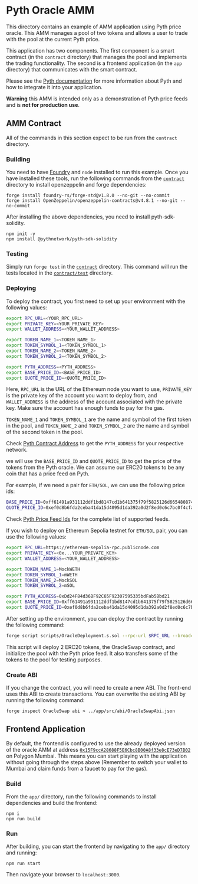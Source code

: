 # Pyth Oracle AMM

This directory contains an example of AMM application using Pyth price oracle.
This AMM manages a pool of two tokens and allows a user to trade with the pool at the current Pyth price.

This application has two components. The first component is a smart contract (in the `contract` directory) that manages the pool and implements the trading functionality.
The second is a frontend application (in the `app` directory) that communicates with the smart contract.

Please see the [Pyth documentation](https://docs.pyth.network/documentation/pythnet-price-feeds) for more information about Pyth and how to integrate it into your application.

**Warning** this AMM is intended only as a demonstration of Pyth price feeds and is **not for production use**.

## AMM Contract

All of the commands in this section expect to be run from the `contract` directory.

### Building

You need to have [Foundry](https://getfoundry.sh/) and `node` installed to run this example.
Once you have installed these tools, run the following commands from the [`contract`](./contract) directory to install openzeppelin and forge dependencies:

```
forge install foundry-rs/forge-std@v1.8.0 --no-git --no-commit
forge install OpenZeppelin/openzeppelin-contracts@v4.8.1 --no-git --no-commit
```

After installing the above dependencies, you need to install pyth-sdk-solidity.

```
npm init -y
npm install @pythnetwork/pyth-sdk-solidity
```

### Testing

Simply run `forge test` in the [`contract`](./contract) directory. This command will run the
tests located in the [`contract/test`](./contract/test) directory.

### Deploying

To deploy the contract, you first need to set up your environment with the following values:

``` bash
export RPC_URL=<YOUR_RPC_URL>
export PRIVATE_KEY=<YOUR_PRIVATE_KEY>
export WALLET_ADDRESS=<YOUR_WALLET_ADDRESS>

export TOKEN_NAME_1=<TOKEN_NAME_1>
export TOKEN_SYMBOL_1=<TOKEN_SYMBOL_1>
export TOKEN_NAME_2=<TOKEN_NAME_2>
export TOKEN_SYMBOL_2=<TOKEN_SYMBOL_2>

export PYTH_ADDRESS=<PYTH_ADDRESS>
export BASE_PRICE_ID=<BASE_PRICE_ID>
export QUOTE_PRICE_ID=<QUOTE_PRICE_ID>
```

Here, `RPC_URL` is the URL of the Ethereum node you want to use, `PRIVATE_KEY` is the private key of the account you want to deploy from, and `WALLET_ADDRESS` is the address of the account associated with the private key. Make sure the account has enough funds to pay for the gas.

`TOKEN_NAME_1` and `TOKEN_SYMBOL_1` are the name and symbol of the first token in the pool, and `TOKEN_NAME_2` and `TOKEN_SYMBOL_2` are the name and symbol of the second token in the pool. 

Check [Pyth Contract Address](https://docs.pyth.network/price-feeds/contract-addresses/evm) to get the `PYTH_ADDRESS` for your respective network.


we will use the `BASE_PRICE_ID` and `QUOTE_PRICE_ID` to get the price of the tokens from the Pyth oracle.
We can assume our ERC20 tokens to be any coin that has a price feed on Pyth. 

For example, if we need a pair for `ETH/SOL`, we can use the following price ids:

``` bash
BASE_PRICE_ID=0xff61491a931112ddf1bd8147cd1b641375f79f5825126d665480874634fd0ace # ETH/USD
QUOTE_PRICE_ID=0xef0d8b6fda2ceba41da15d4095d1da392a0d2f8ed0c6c7bc0f4cfac8c280b56d # SOL/USD
```

Check [Pyth Price Feed Ids](https://pyth.network/developers/price-feed-ids) for the complete list of supported feeds.


If you wish to deploy on Ethereum Sepolia testnet for `ETH/SOL` pair, you can use the following values:

``` bash
export RPC_URL=https://ethereum-sepolia-rpc.publicnode.com
export PRIVATE_KEY=<0x...YOUR_PRIVATE_KEY>
export WALLET_ADDRESS=<YOUR_WALLET_ADDRESS>

export TOKEN_NAME_1=MockWETH
export TOKEN_SYMBOL_1=mWETH
export TOKEN_NAME_2=MockSOL
export TOKEN_SYMBOL_2=mSOL

export PYTH_ADDRESS=0xDd24F84d36BF92C65F92307595335bdFab5Bbd21
export BASE_PRICE_ID=0xff61491a931112ddf1bd8147cd1b641375f79f5825126d665480874634fd0ace # ETH/USD
export QUOTE_PRICE_ID=0xef0d8b6fda2ceba41da15d4095d1da392a0d2f8ed0c6c7bc0f4cfac8c280b56d # SOL/USD
```

After setting up the environment, you can deploy the contract by running the following command:

``` bash
forge script scripts/OracleDeployment.s.sol --rpc-url $RPC_URL --broadcast
```

This script will deploy 2 ERC20 tokens, the OracleSwap contract, and initialize the pool with the Pyth price feed.
It also transfers some of the tokens to the pool for testing purposes.


### Create ABI

If you change the contract, you will need to create a new ABI.
The front-end uses this ABI to create transactions.
You can overwrite the existing ABI by running the following command:

```
forge inspect OracleSwap abi > ../app/src/abi/OracleSwapAbi.json
```

## Frontend Application

By default, the frontend is configured to use the already deployed version of the oracle AMM
at address [`0x15F9ccA28688F5E6Cbc8B00A8f33e8cE73eD7B02`](https://mumbai.polygonscan.com/address/0x15F9ccA28688F5E6Cbc8B00A8f33e8cE73eD7B02) on Polygon Mumbai.
This means you can start playing with the application without going through the steps above (Remember to switch your wallet to Mumbai and claim funds from a faucet to pay for the gas).

### Build

From the `app/` directory, run the following commands to install dependencies and build the frontend:

```
npm i
npm run build
```

### Run

After building, you can start the frontend by navigating to the `app/` directory and running:

`npm run start`

Then navigate your browser to `localhost:3000`.